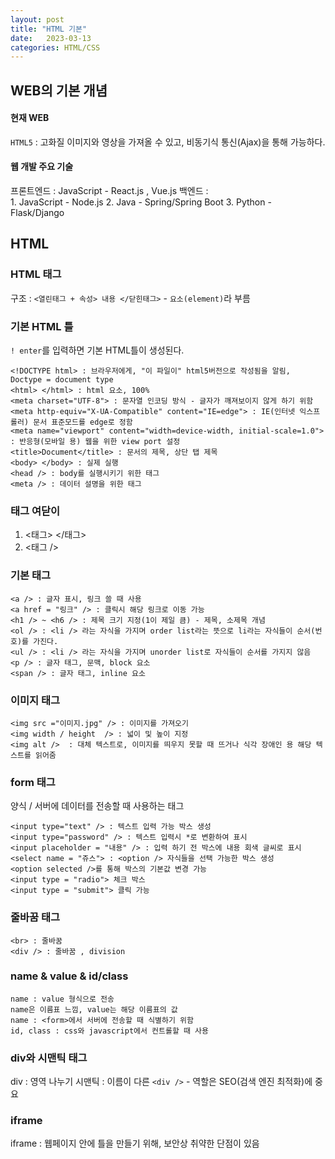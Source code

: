 ```yaml
---
layout: post
title: "HTML 기본"
date:   2023-03-13
categories: HTML/CSS
---
```


## WEB의 기본 개념
#### 현재 WEB 
`HTML5` : 고화질 이미지와 영상을 가져올 수 있고, 비동기식 통신(Ajax)을 통해 가능하다.

#### 웹 개발 주요 기술

프론트엔드 : JavaScript - React.js , Vue.js
백엔드 : 	
	1. JavaScript - Node.js
    2. Java - Spring/Spring Boot
	3. Python - Flask/Django

## HTML
### HTML 태그
구조 : `<열린태그 + 속성> 내용 </닫힌태그>`  - `요소(element)`라 부름

### 기본 HTML 틀
`! enter`를 입력하면 기본 HTML틀이 생성된다.
```
<!DOCTYPE html> : 브라우저에게, "이 파일이" html5버전으로 작성됨을 알림, Doctype = document type
<html> </html> : html 요소, 100%
<meta charset="UTF-8"> : 문자열 인코딩 방식 - 글자가 깨져보이지 않게 하기 위함
<meta http-equiv="X-UA-Compatible" content="IE=edge"> : IE(인터넷 익스프롤러) 문서 표준모드를 edge로 정함
<meta name="viewport" content="width=device-width, initial-scale=1.0"> : 반응형(모바일 용) 웹을 위한 view port 설정
<title>Document</title> : 문서의 제목, 상단 탭 제목
<body> </body> : 실제 실행
<head /> : body를 실행시키기 위한 태그
<meta /> : 데이터 설명을 위한 태그
```

### 태그 여닫이
1. <태그> </태그>
2. <태그 />


### 기본 태그
```
<a /> : 글자 표시, 링크 쓸 때 사용
<a href = "링크" /> : 클릭시 해당 링크로 이동 가능
<h1 /> ~ <h6 /> : 제목 크기 지정(1이 제일 큼) - 제목, 소제목 개념
<ol /> : <li /> 라는 자식을 가지며 order list라는 뜻으로 li라는 자식들이 순서(번호)를 가진다.
<ul /> : <li /> 라는 자식을 가지며 unorder list로 자식들이 순서를 가지지 않음
<p /> : 글자 태그, 문맥, block 요소
<span /> : 글자 태그, inline 요소
```

### 이미지 태그
```
<img src ="이미지.jpg" /> : 이미지를 가져오기
<img width / height  /> : 넓이 및 높이 지정 
<img alt />  : 대체 텍스트로, 이미지를 띄우지 못할 때 뜨거나 식각 장애인 용 해당 텍스트를 읽어줌
```

### form 태그
양식 / 서버에 데이터를 전송할 때 사용하는 태그
```
<input type="text" /> : 텍스트 입력 가능 박스 생성
<input type="password" /> : 텍스트 입력시 *로 변환하여 표시
<input placeholder = "내용" /> : 입력 하기 전 박스에 내용 회색 글씨로 표시
<select name = "쥬스"> : <option /> 자식들을 선택 가능한 박스 생성
<option selected />를 통해 박스의 기본값 변경 가능
<input type = "radio"> 체크 박스
<input type = "submit"> 클릭 가능
```

### 줄바꿈 태그
```
<br> : 줄바꿈
<div /> : 줄바꿈 , division
```

### name & value & id/class
```
name : value 형식으로 전송
name은 이름표 느낌, value는 해당 이름표의 값
name : <form>에서 서버에 전송할 때 식별하기 위함
id, class : css와 javascript에서 컨트롤할 때 사용

```

### div와 시맨틱 태그
div : 영역 나누기
시맨틱 : 이름이 다른 `<div />` - 역할은 SEO(검색 엔진 최적화)에 중요

### iframe
iframe : 웹페이지 안에 틀을 만들기 위해, 보안상 취약한 단점이 있음
